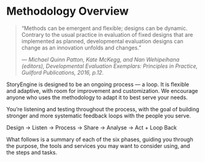 # Methodology Overview

> “Methods can be emergent and flexible; designs can be dynamic. Contrary to the usual practice in evaluation of fixed designs that are implemented as planned, developmental evaluation designs can change as an innovation unfolds and changes.”  
>   
> _— Michael Quinn Patton, Kate McKegg, and Nan Wehipeihana \(editors\), Developmental Evaluation Exemplars: Principles in Practice, Guilford Publications, 2016, p.12._

StoryEngine is designed to be an ongoing process — a loop. It is flexible and adaptive, with room for improvement and customization. We encourage anyone who uses the methodology to adapt it to best serve your needs.

You’re listening and testing throughout the process, with the goal of building stronger and more systematic feedback loops with the people you serve.

Design → Listen → Process → Share → Analyse → Act + Loop Back

What follows is a summary of each of the six phases, guiding you through the purpose, the tools and services you may want to consider using, and the steps and tasks.


